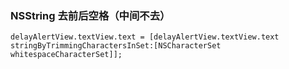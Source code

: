 ### NSString 去前后空格（中间不去）

    delayAlertView.textView.text = [delayAlertView.textView.text stringByTrimmingCharactersInSet:[NSCharacterSet     whitespaceCharacterSet]];
